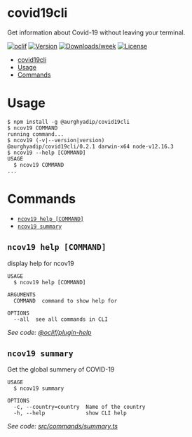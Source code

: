 # covid19cli

Get information about Covid-19 without leaving your terminal.

[![oclif](https://img.shields.io/badge/cli-oclif-brightgreen.svg)](https://oclif.io)
[![Version](https://img.shields.io/npm/v/@aurghyadip/covid19cli)](https://www.npmjs.com/package/@aurghyadip/covid19cli)
[![Downloads/week](https://img.shields.io/npm/dw/@aurghyadip/covid19cli.svg)](https://www.npmjs.com/package/@aurghyadip/covid19cli)
[![License](https://img.shields.io/npm/l/@aurghyadip/covid19cli.svg)](https://github.com/aurghya-0/covid19cli/blob/master/package.json)

<!-- toc -->
* [covid19cli](#covid19cli)
* [Usage](#usage)
* [Commands](#commands)
<!-- tocstop -->

# Usage

<!-- usage -->
```sh-session
$ npm install -g @aurghyadip/covid19cli
$ ncov19 COMMAND
running command...
$ ncov19 (-v|--version|version)
@aurghyadip/covid19cli/0.2.1 darwin-x64 node-v12.16.3
$ ncov19 --help [COMMAND]
USAGE
  $ ncov19 COMMAND
...
```
<!-- usagestop -->

# Commands

<!-- commands -->
* [`ncov19 help [COMMAND]`](#ncov19-help-command)
* [`ncov19 summary`](#ncov19-summary)

## `ncov19 help [COMMAND]`

display help for ncov19

```
USAGE
  $ ncov19 help [COMMAND]

ARGUMENTS
  COMMAND  command to show help for

OPTIONS
  --all  see all commands in CLI
```

_See code: [@oclif/plugin-help](https://github.com/oclif/plugin-help/blob/v3.0.1/src/commands/help.ts)_

## `ncov19 summary`

Get the global summery of COVID-19

```
USAGE
  $ ncov19 summary

OPTIONS
  -c, --country=country  Name of the country
  -h, --help             show CLI help
```

_See code: [src/commands/summary.ts](https://github.com/aurghya-0/covid19cli/blob/v0.2.1/src/commands/summary.ts)_
<!-- commandsstop -->
